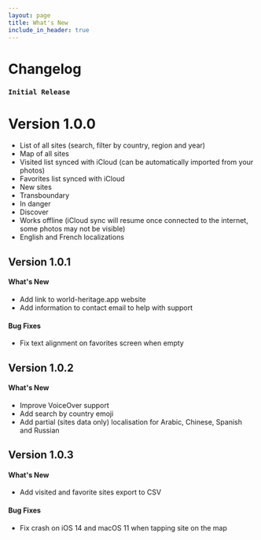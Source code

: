 ```yaml
---
layout: page
title: What's New
include_in_header: true
---
```


# Changelog

### `Initial Release`
# **Version 1.0.0**
- List of all sites (search, filter by country, region and year)
- Map of all sites
- Visited list synced with iCloud (can be automatically imported from your photos)
- Favorites list synced with iCloud
- New sites
- Transboundary
- In danger
- Discover
- Works offline (iCloud sync will resume once connected to the internet, some photos may not be visible)
- English and French localizations

## **Version 1.0.1**

#### What's New
- Add link to world-heritage.app website
- Add information to contact email to help with support

#### Bug Fixes
- Fix text alignment on favorites screen when empty

## **Version 1.0.2**

#### What's New
- Improve VoiceOver support
- Add search by country emoji
- Add partial (sites data only) localisation for Arabic, Chinese, Spanish and Russian

## **Version 1.0.3**

#### What's New
- Add visited and favorite sites export to CSV

#### Bug Fixes
- Fix crash on iOS 14 and macOS 11 when tapping site on the map
